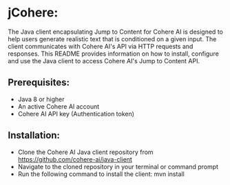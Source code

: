 # jCohere:
The Java client encapsulating Jump to Content for Cohere AI is designed to help users generate realistic text that is conditioned on a given input. The client communicates with Cohere AI's API via HTTP requests and responses. This README provides information on how to install, configure and use the Java client to access Cohere AI's Jump to Content API.

## Prerequisites:

* Java 8 or higher
* An active Cohere AI account
* Cohere AI API key (Authentication token)

## Installation:

* Clone the Cohere AI Java client repository from https://github.com/cohere-ai/java-client
* Navigate to the cloned repository in your terminal or command prompt
* Run the following command to install the client: mvn install